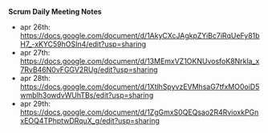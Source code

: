 **Scrum Daily Meeting Notes**
- apr 26th: https://docs.google.com/document/d/1AkyCXcJAgkpZYiBc7iRqUeFy81bH7_-xKYC59hOSIn4/edit?usp=sharing
- apr 27th: https://docs.google.com/document/d/13MEmxVZ1OKNUvosfoK8Nrkla_x7RvB46N0vFGGV2RUg/edit?usp=sharing
- apr 28th: https://docs.google.com/document/d/1XtlhSpyvzEVMhsaG7tfxMO0oiD5wmblh3owdvWUhTBs/edit?usp=sharing
- apr 29th: https://docs.google.com/document/d/1ZgGmxS0QEQsao2R4RvioxkPGnxEOQ4TPhptwDRquX_g/edit?usp=sharing
